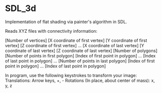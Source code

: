 # SDL_3d
Implementation of flat shading via painter's algorithm in SDL.

Reads XYZ files with connectivity information:

[Number of vertices]
[X coordinate of first vertex] [Y coordinate of first vertex] [Z coordinate of first vertex]
...
[X coordinate of last vertex] [Y coordinate of last vertex] [Z coordinate of last vertex]
[Number of polygons]
[Number of points in first polygon] [Index of first point in polygon] ... [Index of last point in polygon]
...
[Number of points in last polygon] [Index of first point in polygon] ... [Index of last point in polygon]

In program, use the following keystrokes to transform your image:
Translations: Arrow keys, +, -
Rotations (In place, about center of mass): x, y, z

